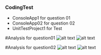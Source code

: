 ### CodingTest

- ConsoleApp1 for question 01
- ConsoleApp02 for question 02
- UnitTestProject1 for Test


#Analysis for question01
![alt text](https://imgur.com/N4qWm08)
![alt text](https://imgur.com/oZdUm9Z)

#Analysis for question02
![alt text](https://imgur.com/VNEndMF)
![alt text](https://imgur.com/E6CuI6k)


